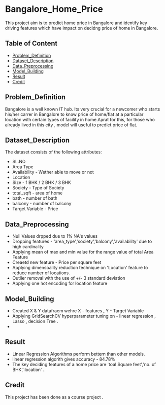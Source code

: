 # Bangalore_Home_Price
This project aim is to predict home price in Bangalore and identify key driving  features which have impact on decidng price of home in Bangalore.

## Table of Content
 
  * [Problem_Definition](#Problem_Definition)
  * [Dataset_Description](#Dataset_Description)
  * [Data_Preprocessing](#Data_Preprocessing)
  * [Model_Building](#Model_Building)
  * [Result](#Result)
  * [Credit](#Credit)
  
## Problem_Definition
Bangalore is a well known IT hub. Its very crucial for a newcomer who starts his/her carrer in Bangalore to know price of home/flat at a particular location with certain types of facility in home.Aprat for this, for those who already lived in this city , model will useful to predict price of flat.
 
 
 ## Dataset_Description
 The dataset consists of the following attributes:

* SL.NO.
* Area Type
* Availability   - Wether able to move or not
* Location   
* Size  - 1 BHK / 2 BHK / 3 BHK
* Society  - Type of Society
* total_sqft  - area of home
* bath - number of bath
* balcony - number of balcony
* Target Variable - Price

 

## Data_Preprocessing
* Null Values drpped due to 1% NA's values
* Dropping  features  - 'area_type','society','balcony','availability' due to high cardinality
* Applying mean of max and min value for the range value of total Area Feature
* Creaetd new feature - Price per square feet
* Applying dimensoality reduction technique on 'Location' feature to reduce number of locations.
* Outlier removal with the use of +/- 3 standard deviation
* Applying one hot encoding for location feature


## Model_Building
* Created X & Y datafraem wehre X - features , Y - Target  Variable 
* Applying GridSearchCV hyperparameter tuning on - linear regression , Lasso , decision Tree .
* 



## Result
* Linear Regression Algorithms perform bettern than other models.
* linear regression algorith gives accuracy - 84.78%
* The key deciding  features of a home price are  'toal Square feet','no. of BHK','location' .

## Credit
 This project has been done as a course project .

